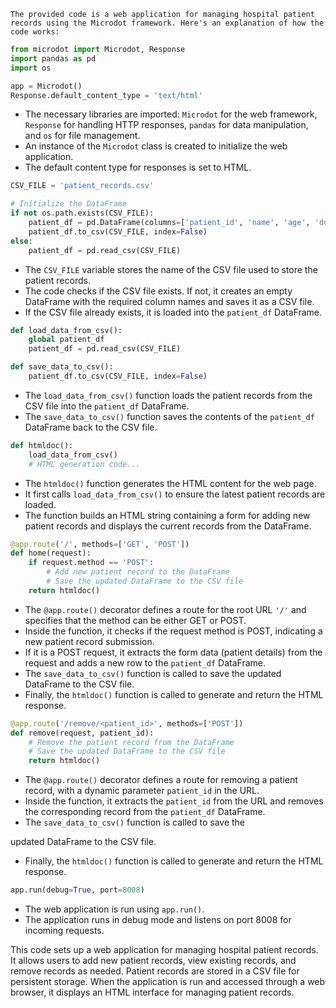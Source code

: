     The provided code is a web application for managing hospital patient records using the Microdot framework. Here's an explanation of how the code works:

```python
from microdot import Microdot, Response
import pandas as pd
import os

app = Microdot()
Response.default_content_type = 'text/html'
```

- The necessary libraries are imported: `Microdot` for the web framework, `Response` for handling HTTP responses, `pandas` for data manipulation, and `os` for file management.
- An instance of the `Microdot` class is created to initialize the web application.
- The default content type for responses is set to HTML.

```python
CSV_FILE = 'patient_records.csv'

# Initialize the DataFrame
if not os.path.exists(CSV_FILE):
    patient_df = pd.DataFrame(columns=['patient_id', 'name', 'age', 'doctor', 'admission_date', 'diagnosis'])
    patient_df.to_csv(CSV_FILE, index=False)
else:
    patient_df = pd.read_csv(CSV_FILE)
```

- The `CSV_FILE` variable stores the name of the CSV file used to store the patient records.
- The code checks if the CSV file exists. If not, it creates an empty DataFrame with the required column names and saves it as a CSV file.
- If the CSV file already exists, it is loaded into the `patient_df` DataFrame.

```python
def load_data_from_csv():
    global patient_df
    patient_df = pd.read_csv(CSV_FILE)

def save_data_to_csv():
    patient_df.to_csv(CSV_FILE, index=False)
```

- The `load_data_from_csv()` function loads the patient records from the CSV file into the `patient_df` DataFrame.
- The `save_data_to_csv()` function saves the contents of the `patient_df` DataFrame back to the CSV file.

```python
def htmldoc():
    load_data_from_csv()
    # HTML generation code...
```

- The `htmldoc()` function generates the HTML content for the web page.
- It first calls `load_data_from_csv()` to ensure the latest patient records are loaded.
- The function builds an HTML string containing a form for adding new patient records and displays the current records from the DataFrame.

```python
@app.route('/', methods=['GET', 'POST'])
def home(request):
    if request.method == 'POST':
        # Add new patient record to the DataFrame
        # Save the updated DataFrame to the CSV file
    return htmldoc()
```

- The `@app.route()` decorator defines a route for the root URL `'/'` and specifies that the method can be either GET or POST.
- Inside the function, it checks if the request method is POST, indicating a new patient record submission.
- If it is a POST request, it extracts the form data (patient details) from the request and adds a new row to the `patient_df` DataFrame.
- The `save_data_to_csv()` function is called to save the updated DataFrame to the CSV file.
- Finally, the `htmldoc()` function is called to generate and return the HTML response.

```python
@app.route('/remove/<patient_id>', methods=['POST'])
def remove(request, patient_id):
    # Remove the patient record from the DataFrame
    # Save the updated DataFrame to the CSV file
    return htmldoc()
```

- The `@app.route()` decorator defines a route for removing a patient record, with a dynamic parameter `patient_id` in the URL.
- Inside the function, it extracts the `patient_id` from the URL and removes the corresponding record from the `patient_df` DataFrame.
- The `save_data_to_csv()` function is called to save the

 updated DataFrame to the CSV file.
- Finally, the `htmldoc()` function is called to generate and return the HTML response.

```python
app.run(debug=True, port=8008)
```

- The web application is run using `app.run()`.
- The application runs in debug mode and listens on port 8008 for incoming requests.

This code sets up a web application for managing hospital patient records. It allows users to add new patient records, view existing records, and remove records as needed. Patient records are stored in a CSV file for persistent storage. When the application is run and accessed through a web browser, it displays an HTML interface for managing patient records.
